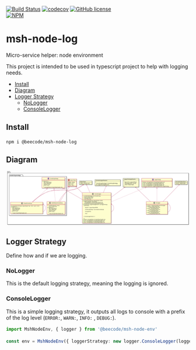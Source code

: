 [![Build Status](https://beecode.semaphoreci.com/badges/msh-node-log/branches/main.svg?style=shields)](https://beecode.semaphoreci.com/projects/msh-node-log)
[![codecov](https://codecov.io/gh/beecode-rs/msh-node-log/branch/main/graph/badge.svg?token=KDT5MPESF4)](https://codecov.io/gh/beecode-rs/msh-node-log)
[![GitHub license](https://img.shields.io/github/license/beecode-rs/msh-node-log)](https://github.com/beecode-rs/msh-node-log/blob/main/LICENSE)  
[![NPM](https://nodei.co/npm/@beecode/msh-node-log.png)](https://nodei.co/npm/@beecode/msh-node-log)

# msh-node-log

Micro-service helper: node environment

This project is intended to be used in typescript project to help with logging needs.

<!-- toc -->

- [Install](#install)
- [Diagram](#diagram)
- [Logger Strategy](#logger-strategy)
  * [NoLogger](#nologger)
  * [ConsoleLogger](#consolelogger)

<!-- tocstop -->

## Install

`npm i @beecode/msh-node-log`

## Diagram

![vision-diagram](resource/doc/vision/vision.svg)

## Logger Strategy

Define how and if we are logging.

### NoLogger

This is the default logging strategy, meaning the logging is ignored.

### ConsoleLogger

This is a simple logging strategy, it outputs all logs to console with a prefix of the log level (`ERROR:`, `WARN:`, `INFO:`
, `DEBUG:`).

```typescript
import MshNodeEnv, { logger } from '@beecode/msh-node-env'

const env = MshNodeEnv({ loggerStrategy: new logger.ConsoleLogger(logger.LogLevel.INFO) })
```


